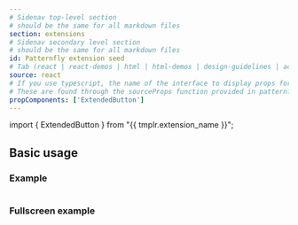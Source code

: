```yaml
---
# Sidenav top-level section
# should be the same for all markdown files
section: extensions
# Sidenav secondary level section
# should be the same for all markdown files
id: Patternfly extension seed
# Tab (react | react-demos | html | html-demos | design-guidelines | accessibility)
source: react
# If you use typescript, the name of the interface to display props for
# These are found through the sourceProps function provided in patternfly-docs.source.js
propComponents: ['ExtendedButton']
---
```


import { ExtendedButton } from "{{ tmplr.extension_name }}";

## Basic usage

### Example

```js file="./Basic.tsx"

```

### Fullscreen example

```js file="./Basic.tsx" isFullscreen

```
